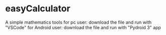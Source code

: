 # easyCalculator
A simple mathematics tools
for pc user: download the file and run with "VSCode"
for Android user: download the file and run with "Pydroid 3" app

